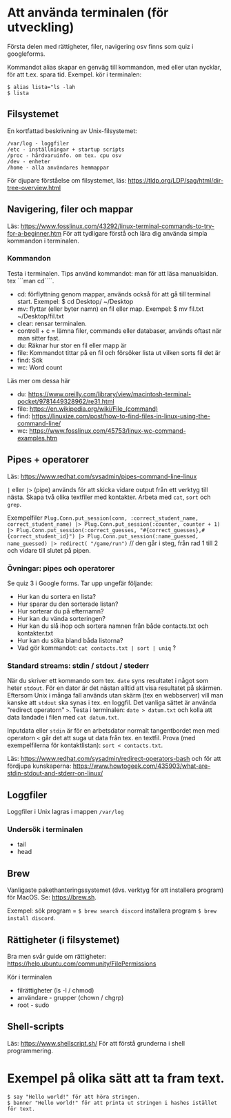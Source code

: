 # Att använda terminalen (för utveckling)

Första delen med rättigheter, filer, navigering osv finns som quiz i googleforms. 

Kommandot alias skapar en genväg till kommandon, med eller utan nycklar, för att t.ex. spara tid. Exempel.
kör i terminalen:
```
$ alias lista="ls -lah
$ lista
```

## Filsystemet

En kortfattad beskrivning av Unix-filsystemet:
```
/var/log - loggfiler
/etc - inställningar + startup scripts
/proc - hårdvaruinfo. om tex. cpu osv
/dev - enheter
/home - alla användares hemmappar
```
För djupare förståelse om filsystemet, läs: https://tldp.org/LDP/sag/html/dir-tree-overview.html 

## Navigering, filer och mappar

Läs: https://www.fosslinux.com/43292/linux-terminal-commands-to-try-for-a-beginner.htm 
För att tydligare förstå och lära dig använda simpla kommandon i terminalen.

### Kommandon

Testa i terminalen. Tips använd kommandot: man för att läsa manualsidan. tex ```man cd````.

* cd: förflyttning genom mappar, används också för att gå till terminal start. Exempel: $ cd Desktop/  ~/Desktop 
* mv: flyttar (eller byter namn) en fil eller map. Exempel: $ mv fil.txt ~/Desktop/fil.txt
* clear: rensar terminalen.
* controll + c = lämna filer, commands eller databaser, används oftast när man sitter fast.
* du: Räknar hur stor en fil eller mapp är
* file: Kommandot tittar på en fil och försöker lista ut vilken sorts fil det är
* find: Sök
* wc: Word count

Läs mer om dessa här
* du: https://www.oreilly.com/library/view/macintosh-terminal-pocket/9781449328962/re31.html
* file: https://en.wikipedia.org/wiki/File_(command)
* find: https://linuxize.com/post/how-to-find-files-in-linux-using-the-command-line/
* wc: https://www.fosslinux.com/45753/linux-wc-command-examples.htm

## Pipes + operatorer

Läs: https://www.redhat.com/sysadmin/pipes-command-line-linux

`|` eller `|>` (pipe) används för att skicka vidare output från ett verktyg till nästa. Skapa två olika textfiler med kontakter. Arbeta med `cat`, `sort` och `grep`.

Exempelfiler
`
Plug.Conn.put_session(conn, :correct_student_name, correct_student_name)
|> Plug.Conn.put_session(:counter, counter + 1)
|> Plug.Conn.put_session(:correct_guesses, "#{correct_guesses},#{correct_student_id}")
|> Plug.Conn.put_session(:name_guessed, name_guessed)
|> redirect( "/game/run")
`
// den går i steg, från rad 1 till 2 och vidare till slutet på pipen.

### Övningar: pipes och operatorer

Se quiz 3 i Google forms. Tar upp ungefär följande:

* Hur kan du sortera en lista?
* Hur sparar du den sorterade listan?
* Hur sorterar du på efternamn?
* Hur kan du vända sorteringen?
* Hur kan du slå ihop och sortera namnen från både contacts.txt och kontakter.txt
* Hur kan du söka bland båda listorna?
* Vad gör kommandot: `cat contacts.txt | sort | uniq` ?

### Standard streams: stdin / stdout / stederr

När du skriver ett kommando som tex. `date` syns resultatet i något som heter `stdout`. För en dator är det nästan alltid att visa resultatet på skärmen. Eftersom Unix i många fall används utan skärm (tex en webbserver) vill man kanske att `stdout` ska synas i tex. en loggfil. Det vanliga sättet är använda "redirect operatorn" `>`. Testa i terminalen: `date > datum.txt` och kolla att data landade i filen med `cat datum.txt`.

Inputdata eller `stdin` är för en arbetsdator normalt tangentbordet men med operatorn `<` går det att suga ut data från tex. en textfil. Prova (med exempelfilerna för kontaktlistan): `sort < contacts.txt`.

Läs: https://www.redhat.com/sysadmin/redirect-operators-bash och för att fördjupa kunskaperna: https://www.howtogeek.com/435903/what-are-stdin-stdout-and-stderr-on-linux/

## Loggfiler

Loggfiler i Unix lagras i mappen ```/var/log```

### Undersök i terminalen
* tail
* head

## Brew

Vanligaste pakethanteringssystemet (dvs. verktyg för att installera program) för MacOS. Se: https://brew.sh.

Exempel: sök program = `$ brew search discord` installera program `$ brew install discord`.

## Rättigheter (i filsystemet)

Bra men svår guide om rättigheter: https://help.ubuntu.com/community/FilePermissions

Kör i terminalen
* filrättigheter (ls -l / chmod)
* användare - grupper (chown / chgrp)
* root - sudo 

## Shell-scripts

Läs: https://www.shellscript.sh/
För att förstå grunderna i shell programmering.

# Exempel på olika sätt att ta fram text.

```
$ say "Hello world!" för att höra stringen.
$ banner "Hello world!" för att printa ut stringen i hashes istället för text.
```
